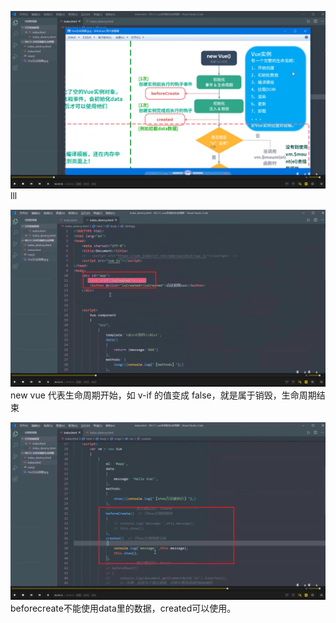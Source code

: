 ![](./img/2022-02-23-19-34-53.png)  
lll

![](./img/2022-02-23-19-35-53.png)  
new vue 代表生命周期开始，如 v-if 的值变成 false，就是属于销毁，生命周期结束        

![](./img/2022-02-23-19-39-19.png)      
beforecreate不能使用data里的数据，created可以使用。
